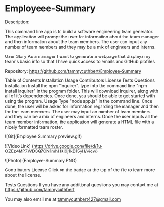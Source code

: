 # Employeee-Summary
Description:

This command line app is to build a software engineering team generator. The application will prompt the user for information about the team manager and then information about the team members. The user can input any number of team members and they may be a mix of engineers and interns.

User Story
As a manager I want to generate a webpage that displays my team's basic info so that I have quick access to emails and GitHub profiles

Repository: https://github.com/tammycuthbert/Employee-Summary

Table of Contents
Installation
Usage
Contributors
License
Tests
Questions
Installation
Install the npm "Inquirer". type into the command line "npm install inquirer" in the program folder. This will download Inquirer, along with all of it's dependencies. Once done, you should be able to get started with using the program.
Usage
Type "node app.js" in the command line. Once done, the user will be asked for information regarding the manager and then for the team members. 
The user may input an number of team members and they can be a mix of engineers and interns. Once the user inputs all the team member information, the application will generate a HTML file with a nicely formatted team roster.

![Git](Employee Summary preview.gif)

![Video Link] (https://drive.google.com/file/d/1u-GZEz4MP7WD3Q7CN1mhHKI9j1kB15yH/view)

![Photo] (Employee-Summary.PNG)

Contributors
License
Click on the badge at the top of the file to learn more about the license.

Tests
Questions
If you have any additional questions you may contact me at https://github.com/tammycuthbert

You may also email me at tammycuthbert427@gmail.com
